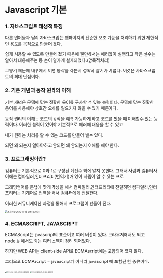# Javascript 기본



### 1. 자바스크립트 태생적 특징

 다른 언어들과 달리 자바스크립는 웹페이지의 단순한 보조 기능을 처리하기 위한 제한적인 용도를 목적으로 만들어 졌다.

쉽게 사용할 수 있도록 만들어 졌기 때문에 웬만해서는 에러없이 실행되고 작은 실수는 알아서 대응해주는 등 손이 덜가게 설계되었다.(암묵적처리)

그렇기 때문에 내부에서 어떤 동작을 하는지 정확히 알기가 어렵다. 이것은 자바스크립트의 최대 단점이다.



### 2. 기본 개념과 동작 원리의 이해

기본 개념은 문맥에 맞는 정확한 용어를 구사할 수 있능 능력이다. 문맥에 맞는 정확한 용어를 사용해야 상호간 오해를 일으키지 않을 수 있기 때문이다.

동작 원리의 이해는 코드의 동작을 예측 가능하게 하고 코드를 봤을 때 이해할수 있는 능력이다. 이러한 능력이 있어야 기본적으로 에러에 대응을 할 수 있고

내가 원하는 처리를 할 수 있는 코드를 만들어 낼수 있다.

되면 왜 되는지 알아야하고 안되면 왜 안되는지 이해를 해야 한다.



### 3. 프로그래밍이란?

컴퓨터는 기본적으로 0과 1로 구성된 이진수 밖에 알지 못한다. 그래서 사람과 컴퓨터사이에는 컴파일러,인터프리터(번역기)가 있어 사람이 알 수 있는 프로

그래밍언어를 문법에 맞게 작성을 해서 컴파일러,인터프리터에 전달하면 컴파일러,인터프리터는 기계어로 번역을 해서 컴퓨터에게 전달한다.

이러한 커뮤니케이션 과정을 통해서 프로그램이 만들어 진다.



<img src="/Users/yeongoo/Library/Application Support/typora-user-images/스크린샷 2020-11-16 오후 4.20.31.png" alt="스크린샷 2020-11-16 오후 4.20.31" style="zoom:50%;" /> 



### 4. ECMASCRIPT, JAVASCRIPT

ECMAScript는 javascript의 표준이고 여러 버전이 있다. 브라우저에서도 되고 node.js 에서도 되는 여러 스펙이 정리 되어있다.

하지만 WEB API는 client-side API로 ECMAscript에는 포함되어 있지 않다.

그러므로 ECMAscript = javascript가 아니라 javascript 에 포함된 한 종류이다.

.<img src="/Users/yeongoo/Library/Application Support/typora-user-images/스크린샷 2020-11-16 오후 5.14.36.png" alt="스크린샷 2020-11-16 오후 5.14.36" style="zoom: 33%;" />    <img src="/Users/yeongoo/Library/Application Support/typora-user-images/스크린샷 2020-11-16 오후 5.35.35.png" alt="스크린샷 2020-11-16 오후 5.35.35" style="zoom:33%;" />



